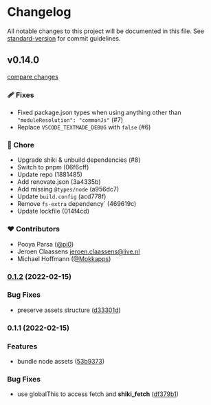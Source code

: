 # Changelog

All notable changes to this project will be documented in this file. See [standard-version](https://github.com/conventional-changelog/standard-version) for commit guidelines.

## v0.14.0

[compare changes](https://undefined/undefined/compare/v0.2.0...v0.14.0)

### 🩹 Fixes

- Fixed package.json types when using anything other than `"moduleResolution": "commonJs"` (#7)
- Replace `VSCODE_TEXTMADE_DEBUG` with `false` (#6)

### 🏡 Chore

- Upgrade shiki & unbuild dependencies (#8)
- Switch to pnpm (06f6cff)
- Update repo (1881485)
- Add renovate.json (3a4335b)
- Add missing `@types/node` (a956dc7)
- Update `build.config` (acd778f)
- Remove `fs-extra` dependency` (469619c)
- Update lockfile (014f4cd)

### ❤️  Contributors

- Pooya Parsa ([@pi0](http://github.com/pi0))
- Jeroen Claassens <jeroen.claassens@live.nl>
- Michael Hoffmann ([@Mokkapps](http://github.com/Mokkapps))

### [0.1.2](https://github.com/unjs/shiki-es/compare/v0.1.1...v0.1.2) (2022-02-15)


### Bug Fixes

* preserve assets structure ([d33301d](https://github.com/unjs/shiki-es/commit/d33301da279eef6befef741ae43c0b669b3a33c1))

### 0.1.1 (2022-02-15)


### Features

* bundle node assets ([53b9373](https://github.com/unjs/shiki-es/commit/53b93738d1f10f77fa0d5c4de5c57a3df6fc7a02))


### Bug Fixes

* use globalThis to access fetch and __shiki_fetch__ ([df379b1](https://github.com/unjs/shiki-es/commit/df379b1870d82d93a5cda498cc02b779df0bb4a5))
